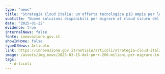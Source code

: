 ```yaml
---
type: "news"
title: "Strategia Cloud Italia: un'offerta tecnologica più ampia per la PA"
subtitle: "Nuove soluzioni disponibili per migrare al cloud sicuro del PSN"
date: "2025-01-22"
evidence: true
internalNews: false
fonte: innovazione.gov.it
showInHome: false
typeOfNews: Articolo
link: https://innovazione.gov.it/notizie/articoli/strategia-cloud-italia-un-offerta-tecnologica-piu-ampia-per-la-pa/
image: /assets/img_news/2023-03-15-dal-pnrr-200-milioni-per-migrare-in-cloud-dati-e-servizi-di-asl-e-aziende-ospedaliere.png
tags:
  - Articoli
---
```

